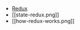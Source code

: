 - [Redux](https://redux.js.org/introduction/getting-started)
- [[state-redux.png]]
- [[how-redux-works.png]]
